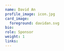 ```yaml
---
name: David An
profile_image: icon.jpg
card_image:
  foreground: davidan.svg
bio:
role: Sponsor
weight: 1
links:
---
```

